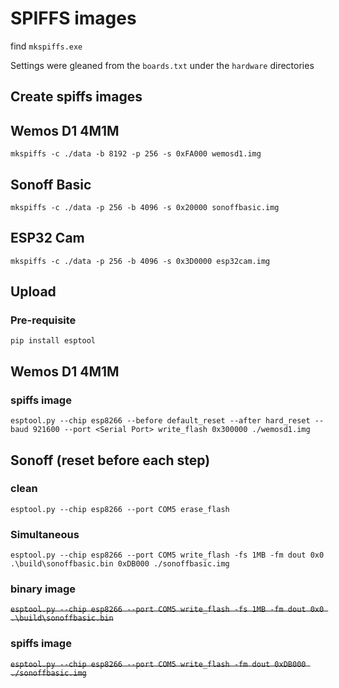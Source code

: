 # SPIFFS images

find `mkspiffs.exe`

Settings were gleaned from the `boards.txt` under the `hardware` directories

## Create spiffs images

## Wemos D1 4M1M
`mkspiffs -c ./data -b 8192 -p 256 -s 0xFA000 wemosd1.img`

## Sonoff Basic
`mkspiffs -c ./data -p 256 -b 4096 -s 0x20000 sonoffbasic.img`

## ESP32 Cam
`mkspiffs -c ./data -p 256 -b 4096 -s 0x3D0000 esp32cam.img`


## Upload 
### Pre-requisite
`pip install esptool`

## Wemos D1 4M1M
### spiffs image
`esptool.py --chip esp8266 --before default_reset --after hard_reset --baud 921600 --port <Serial Port> write_flash 0x300000 ./wemosd1.img`

## Sonoff (reset before each step)
### clean
`esptool.py --chip esp8266 --port COM5 erase_flash`
### Simultaneous
`esptool.py --chip esp8266 --port COM5 write_flash -fs 1MB -fm dout 0x0 .\build\sonoffbasic.bin 0xDB000 ./sonoffbasic.img`

### binary image
~~`esptool.py --chip esp8266 --port COM5 write_flash -fs 1MB -fm dout 0x0 .\build\sonoffbasic.bin`~~
### spiffs image
~~`esptool.py --chip esp8266 --port COM5 write_flash -fm dout 0xDB000 ./sonoffbasic.img`~~


